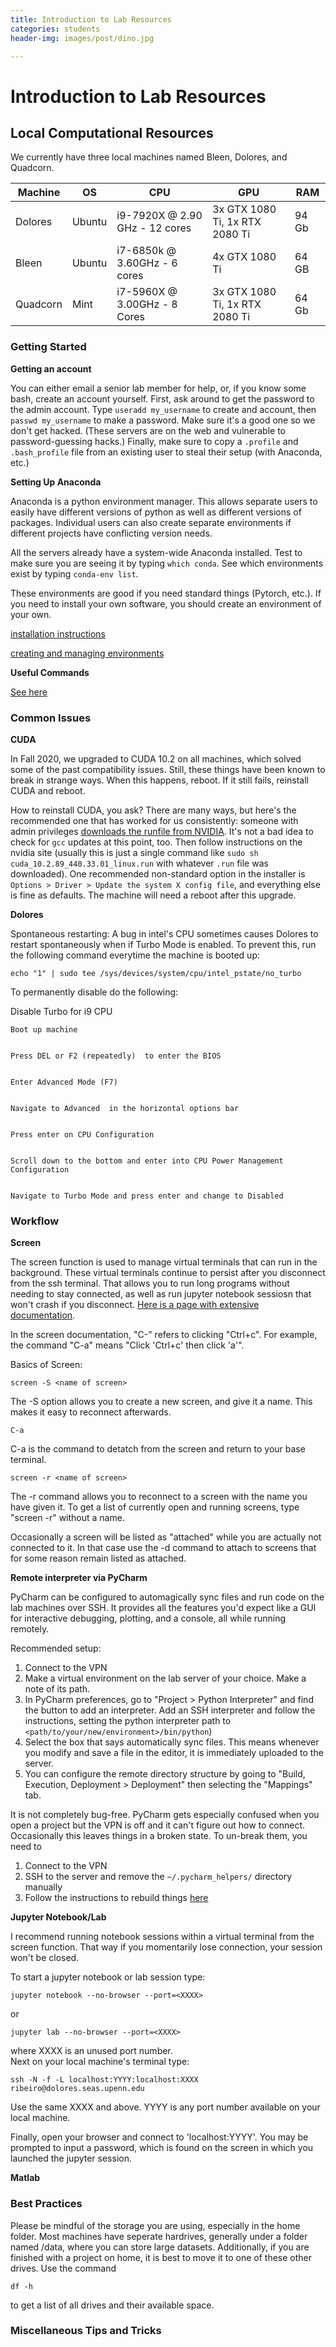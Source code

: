 ```yaml
---
title: Introduction to Lab Resources
categories: students
header-img: images/post/dino.jpg

---
```


# Introduction to Lab Resources

## Local Computational Resources

We currently have three local machines named Bleen, Dolores, and Quadcorn.

| Machine  | OS     | CPU                            | GPU                            | RAM   |
|----------|--------|--------------------------------|--------------------------------|-------|
| Dolores  | Ubuntu | i9-7920X @ 2.90 GHz - 12 cores | 3x GTX 1080 Ti, 1x RTX 2080 Ti | 94 Gb |
| Bleen    | Ubuntu | i7-6850k @ 3.60GHz - 6 cores   | 4x GTX 1080 Ti                 | 64 GB |
| Quadcorn | Mint   | i7-5960X @ 3.00GHz - 8 Cores   | 3x GTX 1080 Ti, 1x RTX 2080 Ti | 64 Gb |

### Getting Started

**Getting an account**

You can either email a senior lab member for help, or, if you know some bash, create an account yourself.
First, ask around to get the password to the admin account. Type `useradd my_username` to create
and account, then `passwd my_username` to make a password. Make sure it's a good one so we don't get hacked.
(These servers are on the web and vulnerable to password-guessing hacks.)
Finally, make sure to copy a `.profile` and `.bash_profile` file from an existing user to steal their setup (with Anaconda, etc.)

**Setting Up Anaconda**

Anaconda is a python environment manager. This allows separate users to easily have different versions of python as well as different versions of packages.
Individual users can also create separate environments if different projects have conflicting version needs.

All the servers already have a system-wide Anaconda installed. Test to make sure you are seeing it
by typing `which conda`. See which environments exist by typing `conda-env list`.

These environments are good if you need standard things (Pytorch, etc.).
If you need to install your own software, you should create an environment of your own.

[installation instructions](https://docs.anaconda.com/anaconda/install/linux/)

[creating and managing environments](https://docs.conda.io/projects/conda/en/latest/user-guide/tasks/manage-environments.html)

**Useful Commands**

[See here](http://kordinglab.com/2018/09/20/bleen-quadcorn-commands.html)


### Common Issues

**CUDA**

In Fall 2020, we upgraded to CUDA 10.2 on all machines, which solved some of the past compatibility issues. Still, these things have been known to break in strange ways. When this happens, reboot. If it still fails, reinstall CUDA and reboot.

How to reinstall CUDA, you ask? There are many ways, but here's the recommended one that has worked for us consistently: someone with admin privileges [downloads the runfile from NVIDIA](https://developer.nvidia.com/cuda-downloads). It's not a bad idea to check for `gcc` updates at this point, too. Then follow instructions on the nvidia site (usually this is just a single command like `sudo sh cuda_10.2.89_440.33.01_linux.run` with whatever `.run` file was downloaded). One recommended non-standard option in the installer is `Options > Driver > Update the system X config file`, and everything else is fine as defaults. The machine will need a reboot after this upgrade.

**Dolores**

Spontaneous restarting: A bug in intel's CPU sometimes causes Dolores to restart spontaneously when if Turbo Mode is enabled. To prevent this, run the following command everytime the machine is booted up:

    echo "1" | sudo tee /sys/devices/system/cpu/intel_pstate/no_turbo

To permanently disable do the following:

Disable Turbo for i9 CPU

    Boot up machine


    Press DEL or F2 (repeatedly)  to enter the BIOS


    Enter Advanced Mode (F7)


    Navigate to Advanced  in the horizontal options bar


    Press enter on CPU Configuration


    Scroll down to the bottom and enter into CPU Power Management Configuration


    Navigate to Turbo Mode and press enter and change to Disabled


### Workflow

**Screen**

The screen function is used to manage virtual terminals that can run in the background. These virtual terminals continue to persist after you disconnect from the ssh terminal. That allows you to run long programs without needing to stay connected, as well as run jupyter notebook sessiosn that won't crash if you disconnect. [Here is a page with extensive documentation](https://www.gnu.org/software/screen/manual/screen.html).

In the screen documentation, "C-" refers to clicking "Ctrl+c". For example, the command "C-a" means "Click 'Ctrl+c' then click 'a'".

Basics of Screen:

    screen -S <name of screen>

The -S option allows you to create a new screen, and give it a name. This makes it easy to reconnect afterwards.

    C-a

C-a is the command to detatch from the screen and return to your base terminal.

    screen -r <name of screen>

The -r command allows you to reconnect to a screen with the name you have given it. To get a list of currently open and running screens, type "screen -r" without a name.

Occasionally a screen will be listed as "attached" while you are actually not connected to it. In that case use the -d command to attach to screens that for some reason remain listed as attached.

**Remote interpreter via PyCharm**

PyCharm can be configured to automagically sync files and run code on the lab machines over SSH. It provides all the features you'd expect like a GUI for interactive debugging, plotting, and a console, all while running remotely.

Recommended setup:

1. Connect to the VPN
2. Make a virtual environment on the lab server of your choice. Make a note of its path.
3. In PyCharm preferences, go to "Project > Python Interpreter" and find the button to add an interpreter. Add an SSH interpreter and follow the instructions, setting the python interpreter path to `<path/to/your/new/environment>/bin/python`)
4. Select the box that says automatically sync files. This means whenever you modify and save a file in the editor, it is immediately uploaded to the server.
5. You can configure the remote directory structure by going to "Build, Execution, Deployment > Deployment" then selecting the "Mappings" tab.

It is not completely bug-free. PyCharm gets especially confused when you open a project but the VPN is off and it can't figure out how to connect. Occasionally this leaves things in a broken state. To un-break them, you need to

1. Connect to the VPN
2. SSH to the server and remove the `~/.pycharm_helpers/` directory manually
3. Follow the instructions to rebuild things [here](https://intellij-support.jetbrains.com/hc/en-us/community/posts/115000738804-How-to-update-skeletons-remote-interpreter?page=1#community_comment_115000623624)

**Jupyter Notebook/Lab**

I recommend running notebook sessions within a virtual terminal from the screen function. That way if you momentarily lose connection, your session won't be closed.

To start a jupyter notebook or lab session type:

    jupyter notebook --no-browser --port=<XXXX>
or

    jupyter lab --no-browser --port=<XXXX>

where XXXX is an unused port number.  
Next on your local machine's terminal type:

    ssh -N -f -L localhost:YYYY:localhost:XXXX ribeiro@dolores.seas.upenn.edu

Use the same XXXX and above. YYYY is any port number available on your local machine.

Finally, open your browser and connect to 'localhost:YYYY'. You may be prompted to input a password, which is found on the screen in which you launched the jupyter session.

**Matlab**

### Best Practices

Please be mindful of the storage you are using, especially in the home folder. Most machines have seperate hardrives, generally under a folder named /data<X>, where you can store large datasets. Additionally, if you are finished with a project on home, it is best to move it to one of these other drives. Use the command

    df -h
to get a list of all drives and their available space.


### Miscellaneous Tips and Tricks
